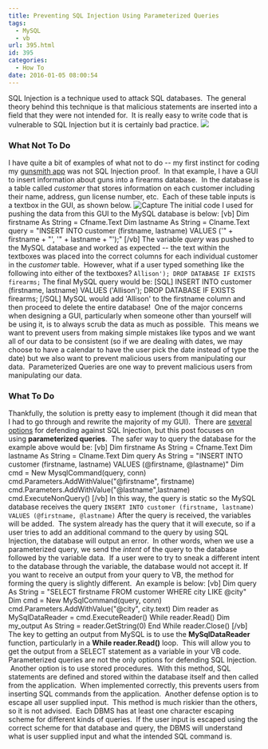 ```yaml
---
title: Preventing SQL Injection Using Parameterized Queries
tags:
  - MySQL
  - vb
url: 395.html
id: 395
categories:
  - How To
date: 2016-01-05 08:00:54
---
```


SQL Injection is a technique used to attack SQL databases.  The general theory behind this technique is that malicious statements are inserted into a field that they were not intended for.  It is really easy to write code that is vulnerable to SQL Injection but it is certainly bad practice. [![](http://imgs.xkcd.com/comics/exploits_of_a_mom.png)](http://xkcd.com/327/)

### What Not To Do

I have quite a bit of examples of what not to do -- my first instinct for coding my [gunsmith app](/gunsmith-db-and-app-part-1-overview/) was not SQL Injection proof.  In that example, I have a GUI to insert information about guns into a firearms database.  In the database is a table called _customer_ that stores information on each customer including their name, address, gun license number, etc.  Each of these table inputs is a textbox in the GUI, as shown below. ![Capture](/wp-content/uploads/2015/12/Capture-1.jpg) The initial code I used for pushing the data from this GUI to the MySQL database is below: \[vb\] Dim firstname As String = Cfname.Text Dim lastname As String = Clname.Text query = "INSERT INTO customer (firstname, lastname) VALUES ('" + firstname + "', '" + lastname + "');" \[/vb\] The variable _query_ was pushed to the MySQL database and worked as expected -- the text within the textboxes was placed into the correct columns for each individual customer in the _customer_ table.  However, what if a user typed something like the following into either of the textboxes? `Allison'); DROP DATABASE IF EXISTS firearms;` The final MySQL query would be: \[SQL\] INSERT INTO customer (firstname, lastname) VALUES ('Allison'); DROP DATABASE IF EXISTS firearms; \[/SQL\] MySQL would add 'Allison' to the firstname column and then proceed to delete the entire database!  One of the major concerns when designing a GUI, particularly when someone other than yourself will be using it, is to always scrub the data as much as possible.  This means we want to prevent users from making simple mistakes like typos and we want all of our data to be consistent (so if we are dealing with dates, we may choose to have a calendar to have the user pick the date instead of type the date) but we also want to prevent malicious users from manipulating our data.  Parameterized Queries are one way to prevent malicious users from manipulating our data.

### What To Do

Thankfully, the solution is pretty easy to implement (though it did mean that I had to go through and rewrite the majority of my GUI).  There are [several options](https://www.owasp.org/index.php/SQL_Injection_Prevention_Cheat_Sheet) for defending against SQL Injection, but this post focuses on using **parameterized queries**.  The safer way to query the database for the example above would be: \[vb\] Dim firstname As String = Cfname.Text Dim lastname As String = Clname.Text Dim query As String = "INSERT INTO customer (firstname, lastname) VALUES (@firstname, @lastname)" Dim cmd = New MysqlCommand(query, conn) cmd.Parameters.AddWithValue("@firstname", firstname) cmd.Parameters.AddWithValue("@lastname",lastname) cmd.ExecuteNonQuery() \[/vb\] In this way, the query is static so the MySQL database receives the query `INSERT INTO customer (firstname, lastname) VALUES (@firstname, @lastname)` After the query is received, the variables will be added.  The system already has the query that it will execute, so if a user tries to add an additional command to the query by using SQL Injection, the database will output an error.  In other words, when we use a parameterized query, we send the _intent_ of the query to the database followed by the variable data.  If a user were to try to sneak a different intent to the database through the variable, the database would not accept it. If you want to receive an output from your query to VB, the method for forming the query is slightly different.  An example is below: \[vb\] Dim query As String = "SELECT firstname FROM customer WHERE city LIKE @city" Dim cmd = New MySqlCommand(query, conn) cmd.Parameters.AddWithValue("@city", city.text) Dim reader as MySqlDataReader = cmd.ExecuteReader() While reader.Read() Dim my_output As String = reader.GetString(0) End While reader.Close() \[/vb\] The key to getting an output from MySQL is to use the **MySqlDataReader** function, particularly in a **While reader.Read()** loop.  This will allow you to get the output from a SELECT statement as a variable in your VB code. Parameterized queries are not the only options for defending SQL Injection.  Another option is to use stored procedures.  With this method, SQL statements are defined and stored within the database itself and then called from the application.  When implemented correctly, this prevents users from inserting SQL commands from the application.  Another defense option is to escape all user supplied input.  This method is much riskier than the others, so it is not advised.  Each DBMS has at least one character escaping scheme for different kinds of queries.  If the user input is escaped using the correct scheme for that database and query, the DBMS will understand what is user supplied input and what the intended SQL command is.